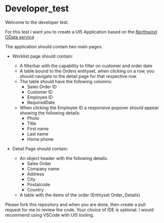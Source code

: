 # Developer_test


Welcome to the developer test.

For this test I want you to create a UI5 Application based on the [Northwind OData service](https://services.odata.org/Northwind/Northwind.svc/)

The application should contain two main pages.
- Worklist page should contain:
  - A filterbar with the capability to filter on customer and order date
  - A table bound to the Orders entityset, when clicking on a row, you should navigate to the detail page for that respective row.
  - The table should have the following columns:
    - Sales Order ID
    - Customer ID
    - Employee ID
    - RequiredDate
  - When clicking the Employee ID a responsive popover should appear showing the following details:
    - Photo
    - Title
    - First name
    - Last name
    - Home phone

- Detail Page should contain:
  - An object header with the following details:
    - Sales Order
    - Company name
    - Address
    - City
    - Postalcode
    - Country
  - A table with the items of the order (Entityset Order_Details)

Please fork this repository and when you are done, then create a pull request for me to review the code. Your choice of IDE is optional. I would recommend using VSCode with UI5 tooling. 
